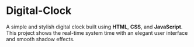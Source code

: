 # Digital-Clock
A simple and stylish digital clock built using **HTML**, **CSS**, and **JavaScript**.   This project shows the real-time system time with an elegant user interface and smooth shadow effects.
